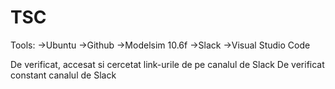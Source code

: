 # TSC

Tools:
 ->Ubuntu
 ->Github
 ->Modelsim 10.6f
 ->Slack
 ->Visual Studio Code

De verificat, accesat si cercetat link-urile de pe canalul de Slack
De verificat constant canalul de Slack
